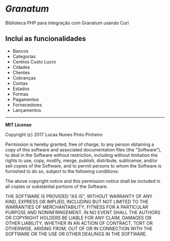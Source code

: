 ***Granatum***
========

Biblioteca PHP para integração com Granatum usando Curl

Inclui as funcionalidades
-------------------------

 - Bancos
 - Categorias
 - Centros Custo Lucro
 - Cidades
 - Clientes
 - Cobranças
 - Contas
 - Estados
 - Formas
 - Pagamentos
 - Fornecedores
 - Lançamentos


----------


**MIT License**

Copyright (c) 2017 Lucas Nunes Pinto Pinheiro

Permission is hereby granted, free of charge, to any person obtaining a copy
of this software and associated documentation files (the "Software"), to deal
in the Software without restriction, including without limitation the rights
to use, copy, modify, merge, publish, distribute, sublicense, and/or sell
copies of the Software, and to permit persons to whom the Software is
furnished to do so, subject to the following conditions:

The above copyright notice and this permission notice shall be included in all
copies or substantial portions of the Software.

THE SOFTWARE IS PROVIDED "AS IS", WITHOUT WARRANTY OF ANY KIND, EXPRESS OR
IMPLIED, INCLUDING BUT NOT LIMITED TO THE WARRANTIES OF MERCHANTABILITY,
FITNESS FOR A PARTICULAR PURPOSE AND NONINFRINGEMENT. IN NO EVENT SHALL THE
AUTHORS OR COPYRIGHT HOLDERS BE LIABLE FOR ANY CLAIM, DAMAGES OR OTHER
LIABILITY, WHETHER IN AN ACTION OF CONTRACT, TORT OR OTHERWISE, ARISING FROM,
OUT OF OR IN CONNECTION WITH THE SOFTWARE OR THE USE OR OTHER DEALINGS IN THE
SOFTWARE.